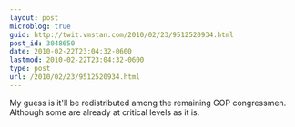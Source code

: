 ```yaml
---
layout: post
microblog: true
guid: http://twit.vmstan.com/2010/02/23/9512520934.html
post_id: 3048650
date: 2010-02-22T23:04:32-0600
lastmod: 2010-02-22T23:04:32-0600
type: post
url: /2010/02/23/9512520934.html
---
```

My guess is it'll be redistributed among the remaining GOP congressmen. Although some are already at critical levels as it is.
